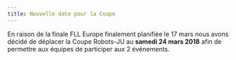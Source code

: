 ```yaml
---
title: Nouvelle date pour la Coupe
---
```


En raison de la finale FLL Europe finalement planifiée le 17 mars nous avons décidé de déplacer la Coupe Robots-JU au **samedi 24 mars 2018** afin de permettre aux équipes de participer aux 2 événements.
